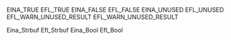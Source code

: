 EINA_TRUE                   EFL_TRUE
EINA_FALSE                  EFL_FALSE
EINA_UNUSED                 EFL_UNUSED
EFL_WARN_UNUSED_RESULT      EFL_WARN_UNUSED_RESULT

Eina_Strbuf                 Efl_Strbuf
Eina_Bool                   Efl_Bool